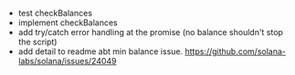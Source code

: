 - test checkBalances
- implement checkBalances
- add try/catch error handling at the promise (no balance shouldn't stop the script)
- add detail to readme abt min balance issue. https://github.com/solana-labs/solana/issues/24049
